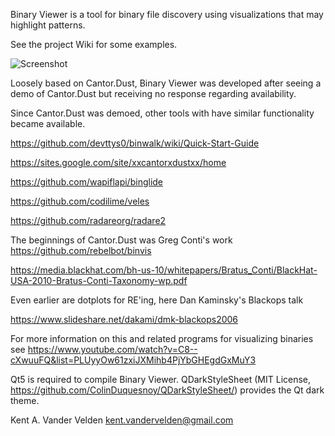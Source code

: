 Binary Viewer is a tool for binary file discovery using visualizations that may highlight patterns.

See the project Wiki for some examples.

![Screenshot](https://raw.githubusercontent.com/wiki/kentavv/binary_viewer/images/view_3d_hist.png)

Loosely based on Cantor.Dust, Binary Viewer was developed after seeing a demo of Cantor.Dust but receiving no response regarding availability.

Since Cantor.Dust was demoed, other tools with have similar functionality became available.

https://github.com/devttys0/binwalk/wiki/Quick-Start-Guide

https://sites.google.com/site/xxcantorxdustxx/home

https://github.com/wapiflapi/binglide

https://github.com/codilime/veles

https://github.com/radareorg/radare2


The beginnings of Cantor.Dust was Greg Conti's work
https://github.com/rebelbot/binvis

https://media.blackhat.com/bh-us-10/whitepapers/Bratus_Conti/BlackHat-USA-2010-Bratus-Conti-Taxonomy-wp.pdf


Even earlier are dotplots for RE'ing, here Dan Kaminsky's Blackops talk

https://www.slideshare.net/dakami/dmk-blackops2006

For more information on this and related programs for visualizing binaries see
https://www.youtube.com/watch?v=C8--cXwuuFQ&list=PLUyyOw61zxiJXMihb4PjYbGHEgdGxMuY3

Qt5 is required to compile Binary Viewer.
QDarkStyleSheet (MIT License, https://github.com/ColinDuquesnoy/QDarkStyleSheet/) provides the Qt dark theme.

Kent A. Vander Velden
kent.vandervelden@gmail.com
